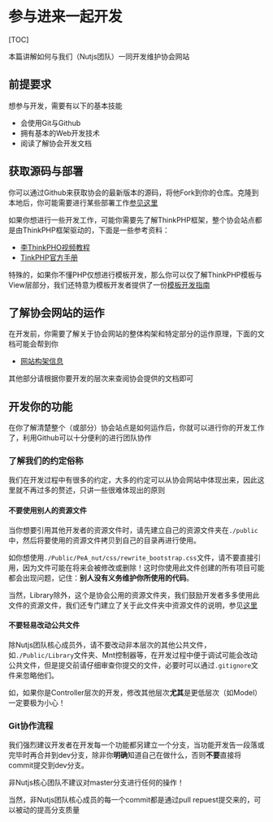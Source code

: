 # 参与进来一起开发

[TOC]

本篇讲解如何与我们（Nutjs团队）一同开发维护协会网站

## 前提要求

想参与开发，需要有以下的基本技能

- 会使用Git与Github
- 拥有基本的Web开发技术
- 阅读了解协会开发文档

## 获取源码与部署

你可以通过Github来获取协会的最新版本的源码，将他Fork到你的仓库。克隆到本地后，你可能需要进行某些部署工作[参见这里](URL_ROOT/Develop/deploy)

如果你想进行一些开发工作，可能你需要先了解ThinkPHP框架，整个协会站点都是由ThinkPHP框架驱动的，下面是一些参考资料：

- [李ThinkPHO视频教程](http://pan.baidu.com/s/1i31ePDj)
- [TinkPHP官方手册](ttp://document.thinkphp.cn/manual_3_2.html)

特殊的，如果你不懂PHP仅想进行模板开发，那么你可以仅了解ThinkPHP模板与View层部分，我们还特意为模板开发者提供了一份[模板开发指南](URL_ROOT/Develop/template)

## 了解协会网站的运作

在开发前，你需要了解关于协会网站的整体构架和特定部分的运作原理，下面的文档可能会帮到你

- [网站构架信息](URL_ROOT/Develop/structure)

其他部分请根据你要开发的层次来查阅协会提供的文档即可

## 开发你的功能

在你了解清楚整个（或部分）协会站点是如何运作后，你就可以进行你的开发工作了，利用Github可以十分便利的进行团队协作

### 了解我们的约定俗称

我们在开发过程中有很多的约定，大多的约定可以从协会网站中体现出来，因此这里就不再过多的赘述，只讲一些很难体现出的原则

#### 不要使用别人的资源文件

当你想要引用其他开发者的资源文件时，请先建立自己的资源文件夹在`./public`中，然后将要使用的资源文件拷贝到自己的目录再进行使用。

如你想使用`./Public/PeA_nut/css/rewrite_bootstrap.css`文件，请不要直接引用，因为文件可能在将来会被修改或删除！这时你使用此文件创建的所有项目可能都会出现问题，记住：**别人没有义务维护你所使用的代码**。

当然，Library除外，这个是协会公用的资源文件夹，我们鼓励开发者多多使用此文件的资源文件，我们还专门建立了关于此文件夹中资源文件的说明，参见[这里](URL_ROOT/Develop/public)

#### 不要轻易改动公共文件

除Nutjs团队核心成员外，请不要改动非本层次的其他公共文件，如`./Public/Library`文件夹、Mnt控制器等，在开发过程中便于调试可能会改动公共文件，但是提交前请仔细审查你提交的文件，必要时可以通过`.gitignore`文件来忽略他们。

如，如果你是Controller层次的开发，修改其他层次**尤其**是更低层次（如Model）一定要极为小心！

### Git协作流程

我们强烈建议开发者在开发每一个功能都另建立一个分支，当功能开发告一段落或完毕时再合并到dev分支，除非你**明确**知道自己在做什么，否则**不要**直接将commit提交到dev分支。

非Nutjs核心团队不建议对master分支进行任何的操作！

当然，非Nutjs团队核心成员的每一个commit都是通过pull repuest提交来的，可以被动的提高分支质量

